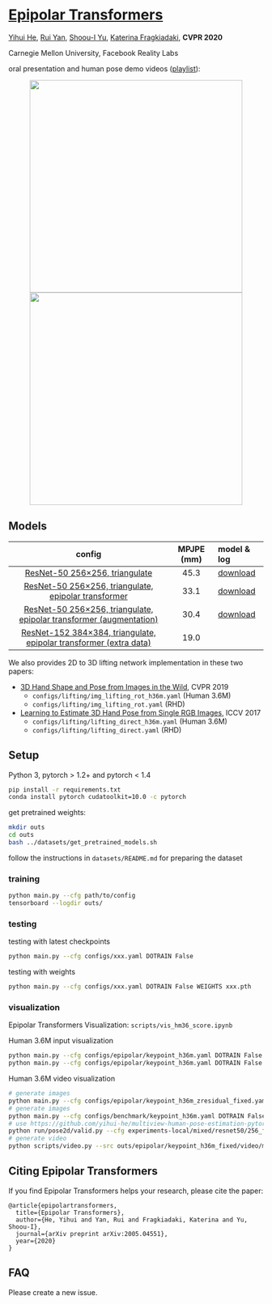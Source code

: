# [Epipolar Transformers](https://arxiv.org/abs/2005.04551)
[Yihui He](http://yihui-he.github.io/), [Rui Yan](https://github.com/Yre), [Shoou-I Yu](https://sites.google.com/view/shoou-i-yu/home), [Katerina Fragkiadaki](https://www.cs.cmu.edu/~katef/), **CVPR 2020** 

Carnegie Mellon University, Facebook Reality Labs

oral presentation and human pose demo videos ([playlist](https://www.youtube.com/playlist?list=PLkz610aVEqV-f4Ws0pH0e8Nm_2wTGI1yP)):
<p align="center">
  <a href="https://www.youtube.com/watch?v=nfb0kfVWjcs">
    <img width=420 src="assets/oral_presentation.png" alt>
  </a>
  <a href="https://www.youtube.com/watch?v=ig5c-qTaYkg">
    <img width=420 src="assets/human_pose_demo.png" alt>
  </a>
</p>

## Models

config | MPJPE (mm) | model & log
:-------------------------:|:-------------------------:|:-------------------------
[ResNet-50 256×256, triangulate](configs/benchmark/keypoint_h36m.yaml) | 45.3          |  [download](https://github.com/yihui-he/epipolar-transformers/releases/download/outputs/outs.epipolar.keypoint_h36m_fixed.zip)
[ResNet-50 256×256, triangulate, epipolar transformer](configs/epipolar/keypoint_h36m_zresidual_fixed.yaml) | 33.1          |  [download](https://github.com/yihui-he/epipolar-transformers/releases/download/outputs/outs.epipolar.keypoint_h36m_fixed.zip)
[ResNet-50 256×256, triangulate, epipolar transformer (augmentation)](configs/epipolar/keypoint_h36m_zresidual_aug.yaml) | 30.4         |  [download](https://github.com/yihui-he/epipolar-transformers/releases/download/outputs/outs.epipolar.keypoint_h36m_fixed_aug.zip)
[ResNet-152 384×384, triangulate, epipolar transformer (extra data)](configs/epipolar/keypoint_h36m_resnet152_384_pretrained_8gpu.yaml) | 19.0         | 

We also provides 2D to 3D lifting network implementation in these two papers:
- [3D Hand Shape and Pose from Images in the Wild](https://arxiv.org/abs/1902.03451), CVPR 2019
  - `configs/lifting/img_lifting_rot_h36m.yaml` (Human 3.6M)
  - `configs/lifting/img_lifting_rot.yaml` (RHD)
- [Learning to Estimate 3D Hand Pose from Single RGB Images](http://openaccess.thecvf.com/content_ICCV_2017/papers/Zimmermann_Learning_to_Estimate_ICCV_2017_paper.pdf), ICCV 2017
  - `configs/lifting/lifting_direct_h36m.yaml` (Human 3.6M)
  - `configs/lifting/lifting_direct.yaml` (RHD)

## Setup
Python 3, pytorch > 1.2+ and pytorch < 1.4
```bash
pip install -r requirements.txt
conda install pytorch cudatoolkit=10.0 -c pytorch
```
get pretrained weights:
```bash
mkdir outs
cd outs
bash ../datasets/get_pretrained_models.sh
```

follow the instructions in `datasets/README.md` for preparing the dataset

### training
```bash
python main.py --cfg path/to/config
tensorboard --logdir outs/
```

### testing
testing with latest checkpoints
```bash
python main.py --cfg configs/xxx.yaml DOTRAIN False
```
testing with weights
```bash
python main.py --cfg configs/xxx.yaml DOTRAIN False WEIGHTS xxx.pth
```

### visualization
Epipolar Transformers Visualization: `scripts/vis_hm36_score.ipynb`

Human 3.6M input visualization
```bash
python main.py --cfg configs/epipolar/keypoint_h36m.yaml DOTRAIN False DOTEST False EPIPOLAR.VIS True  VIS.H36M True SOLVER.IMS_PER_BATCH 1
python main.py --cfg configs/epipolar/keypoint_h36m.yaml DOTRAIN False DOTEST False VIS.MULTIVIEWH36M True EPIPOLAR.VIS True SOLVER.IMS_PER_BATCH 1
```

Human 3.6M video visualization
```bash
# generate images
python main.py --cfg configs/epipolar/keypoint_h36m_zresidual_fixed.yaml DOTRAIN False DOTEST True VIS.VIDEO True DATASETS.H36M.TEST_SAMPLE 2
# generate images
python main.py --cfg configs/benchmark/keypoint_h36m.yaml DOTRAIN False DOTEST True VIS.VIDEO True DATASETS.H36M.TEST_SAMPLE 2
# use https://github.com/yihui-he/multiview-human-pose-estimation-pytorch to generate images for ICCV 19
python run/pose2d/valid.py --cfg experiments-local/mixed/resnet50/256_fusion.yaml # set test batch size to 1 and PRINT_FREQ to 2
# generate video
python scripts/video.py --src outs/epipolar/keypoint_h36m_fixed/video/multiview_h36m_val/
```

## Citing Epipolar Transformers
If you find Epipolar Transformers helps your research, please cite the paper:
```
@article{epipolartransformers,
  title={Epipolar Transformers},
  author={He, Yihui and Yan, Rui and Fragkiadaki, Katerina and Yu, Shoou-I},
  journal={arXiv preprint arXiv:2005.04551},
  year={2020}
}
```

## FAQ
Please create a new issue. 
